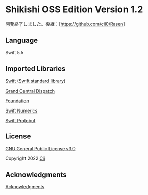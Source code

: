 # Shikishi OSS Edition Version 1.2
開発終了しました。後継：[https://github.com/cii0/Rasen]

## Language
Swift 5.5

## Imported Libraries
[Swift (Swift standard library)](https://github.com/apple/swift)

[Grand Central Dispatch](https://github.com/apple/swift-corelibs-libdispatch)

[Foundation](https://github.com/apple/swift-corelibs-foundation)

[Swift Numerics](https://github.com/apple/swift-numerics)

[Swift Protobuf](https://github.com/apple/swift-protobuf)

## License
[GNU General Public License v3.0](License.md)

Copyright 2022 [Cii](https://cii0.net)

## Acknowledgments
[Acknowledgments](Acknowledgments.txt)
